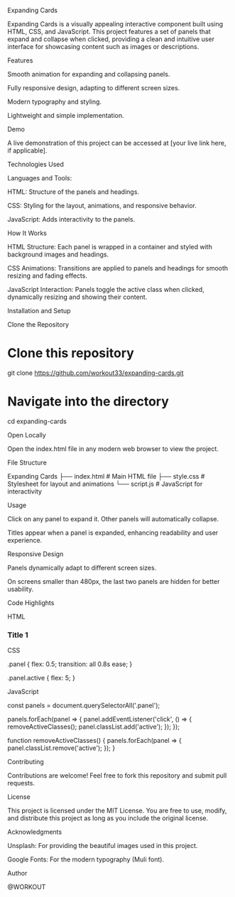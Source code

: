 Expanding Cards

Expanding Cards is a visually appealing interactive component built using HTML, CSS, and JavaScript. This project features a set of panels that expand and collapse when clicked, providing a clean and intuitive user interface for showcasing content such as images or descriptions.

Features

Smooth animation for expanding and collapsing panels.

Fully responsive design, adapting to different screen sizes.

Modern typography and styling.

Lightweight and simple implementation.

Demo

A live demonstration of this project can be accessed at [your live link here, if applicable].

Technologies Used

Languages and Tools:

HTML: Structure of the panels and headings.

CSS: Styling for the layout, animations, and responsive behavior.

JavaScript: Adds interactivity to the panels.

How It Works

HTML Structure: Each panel is wrapped in a container and styled with background images and headings.

CSS Animations: Transitions are applied to panels and headings for smooth resizing and fading effects.

JavaScript Interaction: Panels toggle the active class when clicked, dynamically resizing and showing their content.

Installation and Setup

Clone the Repository

# Clone this repository
git clone https://github.com/workout33/expanding-cards.git

# Navigate into the directory
cd expanding-cards

Open Locally

Open the index.html file in any modern web browser to view the project.

File Structure

Expanding Cards
├── index.html   # Main HTML file
├── style.css   # Stylesheet for layout and animations
└── script.js   # JavaScript for interactivity

Usage

Click on any panel to expand it. Other panels will automatically collapse.

Titles appear when a panel is expanded, enhancing readability and user experience.

Responsive Design

Panels dynamically adapt to different screen sizes.

On screens smaller than 480px, the last two panels are hidden for better usability.

Code Highlights

HTML

<div class="container">
  <div class="panel active" style="background-image: url('image1.jpg')">
    <h3>Title 1</h3>
  </div>
  <!-- Additional panels -->
</div>

CSS

.panel {
  flex: 0.5;
  transition: all 0.8s ease;
}

.panel.active {
  flex: 5;
}

JavaScript

const panels = document.querySelectorAll('.panel');

panels.forEach(panel => {
  panel.addEventListener('click', () => {
    removeActiveClasses();
    panel.classList.add('active');
  });
});

function removeActiveClasses() {
  panels.forEach(panel => {
    panel.classList.remove('active');
  });
}

Contributing

Contributions are welcome! Feel free to fork this repository and submit pull requests.

License

This project is licensed under the MIT License. You are free to use, modify, and distribute this project as long as you include the original license.

Acknowledgments

Unsplash: For providing the beautiful images used in this project.

Google Fonts: For the modern typography (Muli font).

Author

@WORKOUT

